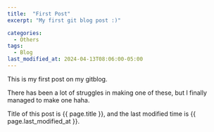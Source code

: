 ```yaml
---
title:  "First Post"
excerpt: "My first git blog post :)"

categories:
  - Others
tags:
  - Blog
last_modified_at: 2024-04-13T08:06:00-05:00
---
```


This is my first post on my gitblog.

There has been a lot of struggles in making one of these,
but I finally managed to make one haha.

Title of this post is {{ page.title }},
and the last modified time is {{ page.last_modified_at }}.